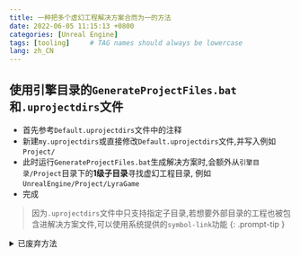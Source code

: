 ```yaml
---
title: 一种把多个虚幻工程解决方案合而为一的方法
date: 2022-06-05 11:15:13 +0800
categories: [Unreal Engine]
tags: [tooling]     # TAG names should always be lowercase
lang: zh_CN
---
```


## 使用引擎目录的`GenerateProjectFiles.bat`和`.uprojectdirs`文件

- 首先参考`Default.uprojectdirs`文件中的注释
- 新建`my.uprojectdirs`或直接修改`Default.uprojectdirs`文件,并写入例如`Project/`
- 此时运行`GenerateProjectFiles.bat`生成解决方案时,会额外从`引擎目录/Project`目录下的**1级子目录**寻找虚幻工程目录, 例如`UnrealEngine/Project/LyraGame`
- 完成

> 因为`.uprojectdirs`文件中只支持指定子目录,若想要外部目录的工程也被包含进解决方案文件,可以使用系统提供的`symbol-link`功能
{: .prompt-tip }

<details markdown=1>

<summary markdown="span">已废弃方法</summary>
  
## 初衷

因为工作,学习的原因,我本地会有多个虚幻工程,并且它们**共用了同一个引擎**

它们的工程文件默认都是由**UBT(Unreal Build Tool)**生成的,独立的解决方案文件

这给我带来的一些问题:

- 由于打开解决方案的成本较高,同时打开多个解决方案时的等待时间,内存占用可能都是成倍增加的

- 在IDE抽风,或者引擎代码更新而触发符号**重新解析**的时候,等待时间少则15分钟起步,那叫一个折磨

我认为不同解决方案中,物理路径相同的工程,应该视为**同一个工程**,虚幻引擎的工程不应该在每个解决方案都重新解析一遍

但目前用过的`Rider`和`Visual Studio`(宇宙第一IDE)都是会在每个解决方案中重新解析一遍.非常折磨,其中原由,令人费解,希望能有大佬告知一下

## 需求

所以我就在想,既然这些个IDE这么"愚笨",靠不住,那我能否找到一个方法,手动把多个解决方案合成一个呢?

## 步骤

下面分享的是,我使用`Rider`时的操作步骤:

1. 在想要多开的解决方案中,随意选择一个作为"**主解决方案**",并打开

2. 添加其它工程文件

- 在`Explorer`解决方案浏览器中,右键任意工程文件夹,比如`Games`,选择`Add`,`Add Existing Project...`,然后选择相关的工程文件

- 假如要添加的工程是`LyraStarterGame`,那么它的工程文件应该位于`LyraStarterGame_Folder\\Intermediate\\ProjectFiles\\LyraStarterGame.vcxproj`

3. **在"解决方案配置"中,修改刚刚添加的工程的配置**

- 点击右上角的工具栏中的`DebugGameEditor | Win64`按钮(这是我的``解决方案编译配置``,根据你的实际情况,文字会有所不同),然后选择`Edit Solution Comfigurations...`

- 找到刚刚添加的工程,可以看到它们当前都是默认的配置,可能是`DebugClient | Arm64`什么的,把它改成你需要的配置,一般是与`解决方案编译配置`一致

4. **修改工程文件参数**

- 回到`Explorer`解决方案浏览器

- 右键刚刚添加的工程(这里我拿`LyraStarterGame`举例),选择`Edit`,`Edit LyraStarterGame.vcxproj`

- 将`LyraStarterGame.vcxproj`文件中所有`$(SolutionDir)`替换为`$(ProjectDir)..\\..\\` (`$(SolutionDir)`是**当前解决方案的根目录**,`$(ProjectDir)`是**当前工程的工程文件所在目录**,即`LyraStarterGame_Folder\\Intermediate\\ProjectFiles\\`,所以这里使用两次`..\\`,获得了**当前工程的根目录**)

- 如果不想一次性全都替换,也可以搜索你的"`编译配置`",比如 `DebugGame_Editor|x64`,找到对应编译配置的相关配置,只替换三个`NMake`相关的命令行中的文本,**但可能会存在工程文件无法正常解析符号的问题**:比如`Switch Header/Source`功能无法使用,语法着色失效等,如遇到问题,进行全量替换即可

## 不足

每次通过`UBT`重新生成解决方案文件时,相关的工程文件会被覆盖,上面的操作需要重新执行一次.如果能有IDE的支持,或者自动化的工具就好了

</details>



